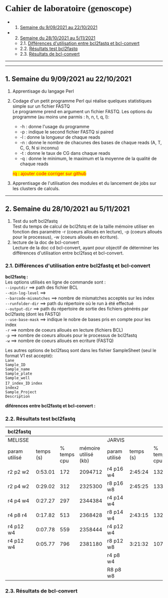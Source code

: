 # <span style="font-family:Comic Sans MS">Cahier de laboratoire (genoscope)</span>

<!-- vscode-markdown-toc -->
* 1. [Semaine du 9/09/2021 au 22/10/2021](#Semainedu9092021au22102021)
* 2. [Semaine du 28/10/2021 au 5/11/2021](#Semainedu28102021au5112021)
	* 2.1. [Différences d'utilisation entre bcl2fastq et bcl-convert](#Diffrencesdutilisationentrebcl2fastqetbcl-convert)
	* 2.2. [Résultats test bcl2fastq](#Rsultatstestbcl2fastq)
	* 2.3. [Résultats de bcl-convert](#Rsultatsdebcl-convert)

<!-- vscode-markdown-toc-config
	numbering=true
	autoSave=true
	/vscode-markdown-toc-config -->
<!-- /vscode-markdown-toc -->

---
---
##  1. <a name='Semainedu9092021au22102021'></a>Semaine du 9/09/2021 au 22/10/2021

1. Apprentisage du langage Perl
1. Codage d'un petit programme Perl qui réalise quelques statistiques simple sur un fichier FASTQ  
Le programme prend en argument un fichier FASTQ. Les options du programme (au moins une parmis : h, n, t, q, l):
    - -h : donne l'usage du programme
    - -p : indique le second fichier FASTQ si paired
    - -l : donne la longueur de chaque reads
    - -n : donne le nombre de chacunes des bases de chaque reads (A, T, C, G, N si inconnu)
    - -t : donne le taux de CG dans chaque reads
    - -q : donne le minimum, le maximum et la moyenne de la qualité de chaque reads
    
    <mark><span style="color:red"> rq : ajouter code corriger sur github</span><mark>
1. Apprentisage de l'utilisation des modules et du lancement de jobs sur les clusters de calculs.


---
##  2. <a name='Semainedu28102021au5112021'></a>Semaine du 28/10/2021 au 5/11/2021

1. Test du soft bcl2fastq  
Test du temps de calcul de bcl2fstq et de la taille mémoire utiliser en fonction des paramètre -r (coeurs alloués en lecture), -p (coeurs alloués pour le processus), -w (coeurs alloués en écriture).
1. lecture de la doc de bcl-convert  
Lecture de la doc cd bcl-convert, ayant pour objectif de déterminer les différences d'utilisation entre bcl2fasq et bcl-convert.  

###  2.1. <a name='Diffrencesdutilisationentrebcl2fastqetbcl-convert'></a>Différences d'utilisation entre bcl2fastq et bcl-convert

__bcl2fastq :__  
Les options utilisés en ligne de commande sont :  
`--inputdir` ==> path des fichier BCL  
`--min-log-level` ==>  
`--barcode-mismatches` ==> nombre de mismatches acceptés sur les index  
`--runfolder-dir` ==> path du répertoire où le run à été effectué  
`--output-dir` ==> path du répertoire de sortie des fichiers générés par bcl2fastq (dont les FASTQ)  
`--use-base-mask` ==> indique le nobre de bases pris en compte pour les index  
`-r` ==> nombre de coeurs alloués en lecture (fichiers BCL)  
`-p` ==> nombre de coeurs alloués pour le processus de bcl2fastq  
`-w` ==> nombre de coeurs alloués en ecriture (FASTQ)  

Les autres options de bcl2fasq sont dans les fishier SampleSheet (seul le format V1 est accepté):  
`Lane`  
`Sample_ID`  
`Sample_name`  
`Sample_plate`  
`Sample_well`  
`I7_index_ID`
`index`  
`ìndex2`  
`Sample_Project`  
`Description`  

__diférences entre bcl2fastq et bcl-convert :__  


###  2.2. <a name='Rsultatstestbcl2fastq'></a>Résultats test bcl2fastq
| bcl2fastq||||||||
|---|---|---|---|---|---|---|---|
|MELISSE||||JARVIS|
|param utilisé|temps (s)|% temps cpu|mémoire utilisé (kb)|param utilisé|temps (s)|% temps cpu|mémoire utilisé (kb)|
|r2 p2 w2|0:53.01|172|2094712|r4 p16 w4|2:45:24|1322|11032040|
|r2 p4 w2|0:29.02|312|2325300|r8 p16 w8|2:45:25|1339|11149476|
|r4 p4 w4|0:27.27|297|2344384|r4 p14 w4||||
|r4 p8 r4|0:17.82|513|2368428|r8 p14 w4|2:43:15|1325|11099508|
|r4 p12 w4|0:07.78|559|2358444|r4 p12 w4||||
|r4 p12 w4|0:05.77|796|2381180|r8 p12 w8|3:21:32|1078|10504408|
|||||r4 p8 w4||||
|||||R8 p8 w8||||  

###  2.3. <a name='Rsultatsdebcl-convert'></a>Résultats de bcl-convert


